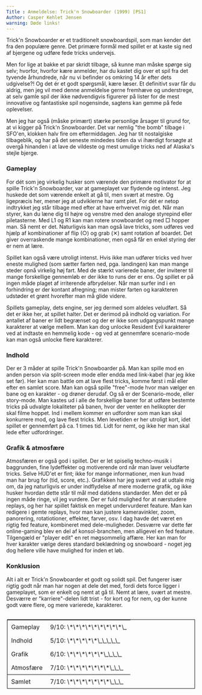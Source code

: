 ```yaml
---
Title : Anmeldelse: Trick'n Snowboarder (1999) [PS1]
Author: Casper Kehlet Jensen
warning: Døde links!
---
```


Trick'n Snowboarder er et traditionelt snowboardspil, som man kender det fra den populære genre. Det primære formål med spillet er at kaste sig ned af bjergene og udføre fede tricks undervejs.

Men for lige at bakke et par skridt tilbage, så kunne man måske spørge sig selv; hvorfor, hvorfor kære anmelder, har du kastet dig over et spil fra det tyvende århundrede, når nu vi befinder os omkring 14 år efter dets udgivelse?! Og det ér et godt spørgsmål, kære læser. Et definitivt svar får du aldrig, men jeg vil med denne anmeldelse gerne fremhæve og understrege, at selv gamle spil der ikke nødvendigvis figurerer på lister for de mest innovative og fantastiske spil nogensinde, sagtens kan gemme på fede oplevelser.

Men jeg har også (måske primært) stærke personlige årsager til grund for, at vi kigger på Trick'n Snowboarder. Det var nemlig "the bomb" tilbage i SFO'en, klokken halv fire om eftermiddagen. Jeg har tit nostalgiske tilbageblik, og har på det seneste mindedes tiden da vi ihærdigt forsøgte at overgå hinanden i at lave de vildeste og mest umulige tricks ned af Alaska's stejle bjerge.

### Gameplay
For dét som jeg virkelig husker som værende den primære motivator for at spille Trick'n Snowboarder, var at gameplayet var flydende og intenst. Jeg huskede det som værende enkelt at gå til, men svært at mestre. Og ligepræcis her, mener jeg at udviklerne har ramt plet. For dét er netop indtrykket jeg står tilbage med efter at have erhvervet mig det. Når man styrer, kan du læne dig til højre og venstre med den analoge styrepind eller piletasterne. Med L1 og R1 kan man rotere snowboardet og med □ hopper man. Så nemt er det. Naturligvis kan man også lave tricks, som udføres ved hjælp af kombinationer af flip (○) og grab (✕) samt rotation af boardet. Det giver overraskende mange kombinationer, men også får en enkel styring der er nem at lære.

Spillet kan også være utroligt intenst. Hvis ikke man udfører tricks ved hver eneste mulighed (som sætter farten ned, pga. landingen) kan man mange steder opnå virkelig høj fart. Med de stærkt varierede baner, der inviterer til mange forskellige gennemløb er der ikke to runs der er ens. Og spillet er på ingen måde plaget af irriterende afbrydelser. Når man surfer ind i en forhindring er der kontant afregning; man mister farten og karakteren udstøder et grønt hvorefter man må glide videre.

Spillets gameplay, dets engine, ser jeg dermed som aldeles veludført. Så det er ikke her, at spillet halter. Det er derimod på indhold og variation. For antallet af baner er lidt begrænset og der er ikke som udgangspunkt mange karakterer at vælge mellem. Man kan dog unlocke Resident Evil karakterer ved at indtaste en hemmelig kode - og ved at gennemføre scenario-mode kan man også unlocke flere karakterer.

### Indhold
Der er 3 måder at spille Trick'n Snowboarder på. Man kan spille mod en anden person via split-screen mode eller endda med link-kabel (har jeg ikke set før). Her kan man battle om at lave flest tricks, komme først i mål eller efter en samlet score. Man kan også spille "free"-mode hvor man vælger en bane og en karakter - og drøner derudaf. Og så er der Scenario-mode, eller story-mode. Man kastes ud i alle de forskellige baner for at udføre bestemte tricks på udvalgte lokaliteter på banen, hvor der venter en helikopter der skal filme hoppet. Ind i mellem kommer en udfordrer som man kan skal konkurrere mod, og lave flest tricks. Men levetiden er her utroligt kort, idet spillet er gennemført på ca. 1 times tid. Lidt for nemt, og ikke her man skal lede efter udfordringer.

### Grafik & atmosfære
Atmosfæren er også god i spillet. Der er let spiselig techno-musik i baggrunden, fine lydeffekter og motiverende ord når man laver veludførte tricks. Selve HUD'et er fint; ikke for mange informationer, men kun hvad man har brug for (tid, score, etc.). Grafikken har jeg svært ved at udtale mig om, da jeg naturligvis er under indflydelse af mere moderne grafik, og ikke husker hvordan dette står til mål med datidens standarder. Men det er på ingen måde ringe, vil jeg vurdere. Der er fuld mulighed for at nærstudere replays, og her har spillet faktisk en meget undervurderet feature. Man kan redigere i gemte replays, hvor man kan justere kameravinkler, zoom, panorering, rotatiotioner, effekter, farver, osv. I dag havde det været en rigtig fed feature, kombineret med dele-muligheder. Desværre var dette før online-gaming blev en del af konsol-branchen, men alligevel en fed feature. Tilgengæld er "player edit" en ret møgsommelig affære. Her kan man for hver karakter vælge deres standard beklædning og snowboard - noget jeg dog hellere ville have mulighed for inden et løb.

### Konklusion
Alt i alt er Trick'n Snowboarder et godt og solidt spil. Det fungerer især rigtig godt når man har nogen at dele det med, fordi dets force ligger i gameplayet, som er enkelt og nemt at gå til. Nemt at lære, svært at mestre. Desværre er "karriere"-delen lidt trist - for kort og for nem, og der kunne godt være flere, og mere varierede, karakterer.
<table class="table-review-score">
    <tbody>
        <tr>
            <td>Gameplay</td>
            <td>9/10: <span class="rating rating-readonly">\*\*\*\*\*\*\*\*\*\_</span></td>
        </tr>
        <tr>
            <td>Indhold</td>
            <td>5/10: <span class="rating rating-readonly">\*\*\*\*\*\_\_\_\_\_</span></td>
        </tr>
        <tr>
            <td>Grafik</td>
            <td>6/10: <span class="rating rating-readonly">\*\*\*\*\*\*\_\_\_\_</span></td>
        </tr>
        <tr>
            <td>Atmosfære</td>
            <td>7/10: <span class="rating rating-readonly">\*\*\*\*\*\*\*\_\_\_</span></td>
        </tr>
    </tbody>
    <tfoot>
        <tr>
            <td>Samlet</td>
            <td>7/10: <span class="rating rating-readonly">\*\*\*\*\*\*\*\_\_\_</span></td>
        </tr>
    </tfoot>
</table>

<style>
.table-review-score {
    width: 100%;
    margin: 30px auto;
    max-width: 500px;
    border: 1px solid #000;
    border-collapse: collapse;
}
.table-review-score td {
    padding: 8px 10px;
    border: none;
}
.table-review-score tfoot tr {
    border-top: 1px solid #000;
}
</style>
<link rel="stylesheet" href="/static/css/rating-style.css">
<script src="/static/js/rating-script.js"></script>
<script>$('.rating').rating();</script>